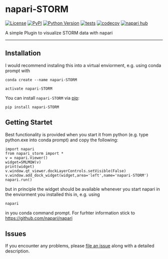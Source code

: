 # napari-STORM

[![License](https://img.shields.io/pypi/l/napari-STORM.svg?color=green)](https://github.com/LREIN663/napari-STORM/raw/main/LICENSE)
[![PyPI](https://img.shields.io/pypi/v/napari-STORM.svg?color=green)](https://pypi.org/project/napari-STORM)
[![Python Version](https://img.shields.io/pypi/pyversions/napari-STORM.svg?color=green)](https://python.org)
[![tests](https://github.com/LREIN663/napari-STORM/workflows/tests/badge.svg)](https://github.com/LREIN663/napari-STORM/actions)
[![codecov](https://codecov.io/gh/LREIN663/napari-STORM/branch/main/graph/badge.svg)](https://codecov.io/gh/LREIN663/napari-STORM)
[![napari hub](https://img.shields.io/endpoint?url=https://api.napari-hub.org/shields/napari-STORM)](https://napari-hub.org/plugins/napari-STORM)

A simple Plugin to visualize STORM data with napari

----------------------------------


## Installation

I would recommend instaling this into a virtual enviorment, e.g. using conda prompt with 

    conda create --name napari-STORM
    
    activate napari-STORM

You can install `napari-STORM` via [pip]:

    pip install napari-STORM
    

    
## Getting Startet

Best functionality is provided when you start it from python (e.g. type python.exe into conda prompt) and copy the following:
    
    import napari
    from napari_storm import *
    v = napari.Viewer()
    widget=SMLMQW(v)
    print(widget)
    v.window.qt_viewer.dockLayerControls.setVisible(False)
    v.window.add_dock_widget(widget,area='left',name='napari-STORM')
    napari.run()
    
    
but in principle the widget should be available whenever you start napari in the enviorment you installed this in, e.g. using 
    
    napari
    
in you conda command prompt. For furhter information stick to https://github.com/napari/napari



## Issues

If you encounter any problems, please [file an issue] along with a detailed description.

[napari]: https://github.com/napari/napari
[Cookiecutter]: https://github.com/audreyr/cookiecutter
[@napari]: https://github.com/napari
[MIT]: http://opensource.org/licenses/MIT
[BSD-3]: http://opensource.org/licenses/BSD-3-Clause
[GNU GPL v3.0]: http://www.gnu.org/licenses/gpl-3.0.txt
[GNU LGPL v3.0]: http://www.gnu.org/licenses/lgpl-3.0.txt
[Apache Software License 2.0]: http://www.apache.org/licenses/LICENSE-2.0
[Mozilla Public License 2.0]: https://www.mozilla.org/media/MPL/2.0/index.txt
[cookiecutter-napari-plugin]: https://github.com/napari/cookiecutter-napari-plugin

[file an issue]: https://github.com/LREIN663/napari-STORM/issues

[napari]: https://github.com/napari/napari
[tox]: https://tox.readthedocs.io/en/latest/
[pip]: https://pypi.org/project/pip/
[PyPI]: https://pypi.org/
